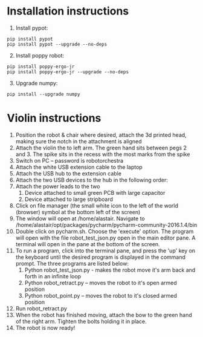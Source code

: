 # Installation instructions
1. Install pypot:
```
pip install pypot
pip install pypot --upgrade --no-deps
```
2. Install poppy robot:
```
pip install poppy-ergo-jr
pip install poppy-ergo-jr --upgrade --no-deps
```
3. Upgrade numpy:
```
pip install --upgrade numpy
```

# Violin instructions

1. Position the robot & chair where desired, attach the 3d printed head, making sure the notch in the attachment is aligned
2. Attach the violin the to left arm. The green hand sits between pegs 2 and 3. The spike sits in the recess with the most marks from the spike
3. Switch on PC – password is robotorchestra
4. Attach the white USB extension cable to the laptop
5. Attach the USB hub to the extension cable
6. Attach the two USB devices to the hub in the following order:
7. Attach the power leads to the two 
   1. Device attached to small green PCB with large capacitor
   2. Device attached to large stripboard
8.  Click on file manager (the small white icon to the left of the world (browser) symbol at the bottom left of the screen)
9.  The window will open at /home/alastair. Navigate to /home/alastair/opt/packages/pycharm/pycharm-community-2016.1.4/bin
10. Double click on pycharm.sh. Choose the 'execute' option. The program will open with the file robot_test_json.py open in the main editor pane. A terminal will open in the pane at the bottom of the screen.
11. To run a program, click into the terminal pane, and press the 'up' key on the keyboard until the desired program is displayed in the command prompt. The three programs are listed below:
    1. Python robot_test_json.py - makes the robot move it's arm back and forth in an infinite loop
    2. Python robot_retract.py – moves the robot to it's open armed position
    3. Python robot_point.py – moves the robot to it's closed armed position
12. Run robot_retract.py
13. When the robot has finished moving, attach the bow to the green hand of the right arm. Tighten the bolts holding it in place.
14. The robot is now ready!